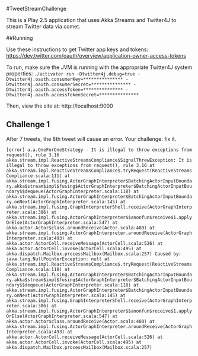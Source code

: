 #TweetStreamChallenge

This is a Play 2.5 application that uses Akka Streams and Twitter4J to stream Twitter data via comet.

##Running

Use these instructions to get Twitter app keys and tokens: https://dev.twitter.com/oauth/overview/application-owner-access-tokens

To run, make sure the JVM is running with the appropriate Twitter4J system properties:
`./activator run -Dtwitter4j.debug=true -Dtwitter4j.oauth.consumerKey=*************** -Dtwitter4j.oauth.consumerSecret=*************** -Dtwitter4j.oauth.accessToken=*************** -Dtwitter4j.oauth.accessTokenSecret=***************`

Then, view the site at: http://localhost:9000

## Challenge 1

After 7 tweets, the 8th tweet will cause an error. Your challenge: fix it.

`[error] a.a.OneForOneStrategy - It is illegal to throw exceptions from request(), rule 3.16
akka.stream.impl.ReactiveStreamsCompliance$SignalThrewException: It is illegal to throw exceptions from request(), rule 3.16
	at akka.stream.impl.ReactiveStreamsCompliance$.tryRequest(ReactiveStreamsCompliance.scala:111)
	at akka.stream.impl.fusing.ActorGraphInterpreter$BatchingActorInputBoundary.akka$stream$impl$fusing$ActorGraphInterpreter$BatchingActorInputBoundary$$dequeue(ActorGraphInterpreter.scala:118)
	at akka.stream.impl.fusing.ActorGraphInterpreter$BatchingActorInputBoundary.onNext(ActorGraphInterpreter.scala:145)
	at akka.stream.impl.fusing.GraphInterpreterShell.receive(ActorGraphInterpreter.scala:386)
	at akka.stream.impl.fusing.ActorGraphInterpreter$$anonfun$receive$1.applyOrElse(ActorGraphInterpreter.scala:547)
	at akka.actor.Actor$class.aroundReceive(Actor.scala:480)
	at akka.stream.impl.fusing.ActorGraphInterpreter.aroundReceive(ActorGraphInterpreter.scala:493)
	at akka.actor.ActorCell.receiveMessage(ActorCell.scala:526)
	at akka.actor.ActorCell.invoke(ActorCell.scala:495)
	at akka.dispatch.Mailbox.processMailbox(Mailbox.scala:257)
Caused by: java.lang.NullPointerException: null
	at akka.stream.impl.ReactiveStreamsCompliance$.tryRequest(ReactiveStreamsCompliance.scala:110)
	at akka.stream.impl.fusing.ActorGraphInterpreter$BatchingActorInputBoundary.akka$stream$impl$fusing$ActorGraphInterpreter$BatchingActorInputBoundary$$dequeue(ActorGraphInterpreter.scala:118)
	at akka.stream.impl.fusing.ActorGraphInterpreter$BatchingActorInputBoundary.onNext(ActorGraphInterpreter.scala:145)
	at akka.stream.impl.fusing.GraphInterpreterShell.receive(ActorGraphInterpreter.scala:386)
	at akka.stream.impl.fusing.ActorGraphInterpreter$$anonfun$receive$1.applyOrElse(ActorGraphInterpreter.scala:547)
	at akka.actor.Actor$class.aroundReceive(Actor.scala:480)
	at akka.stream.impl.fusing.ActorGraphInterpreter.aroundReceive(ActorGraphInterpreter.scala:493)
	at akka.actor.ActorCell.receiveMessage(ActorCell.scala:526)
	at akka.actor.ActorCell.invoke(ActorCell.scala:495)
	at akka.dispatch.Mailbox.processMailbox(Mailbox.scala:257)`
